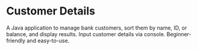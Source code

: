# Customer Details

A Java application to manage bank customers, sort them by name, ID, or balance, and display results. Input customer details via console. Beginner-friendly and easy-to-use.
